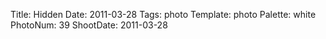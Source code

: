 Title: Hidden
Date: 2011-03-28
Tags: photo
Template: photo
Palette: white
PhotoNum: 39
ShootDate: 2011-03-28
